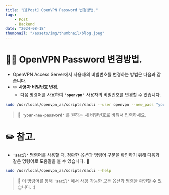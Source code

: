 ```yaml
---
title: "📝[Post] OpenVPN Password 변경방법."
tags:
    - Post
    - Backend
date: "2024-08-18"
thumbnail: "/assets/img/thumbnail/blog.jpeg"
---
```


# 🙋‍♂️ OpenVPN Password 변경방법.
- OpenVPN Access Server에서 사용자의 비빌번호를 변경하는 방법은 다음과 같습니다.
- ✏️ **사용자 비밀번호 변경.**
    - 다음 명령어를 사용하여 **`'openvpn'`** 사용자의 비밀번호를 변경할 수 있습니다.
```bash
sudo /usr/local/openvpn_as/scripts/sacli --user openvpn --new_pass "your-new-password" SetLocalPassword
```
> 🎯 **`'your-new-password'`** 를 원하는 새 비밀번호로 바꿔서 입력하세요.

# ✏️ 참고.
- **`'sacil'`** 명령어를 사용할 때, 정확한 옵션과 명령어 구문을 확인하기 위해 다음과 같은 명령어로 도움말을 볼 수 있습니다. 🤩
```bash
sudo /usr/local/openvpn_as/scripts/sacli --help
```
> 🎯 이 명령어를 통해 **`'sacil'`** 에서 사용 가능한 모든 옵션과 명령을 확인할 수 있습니다. :)
